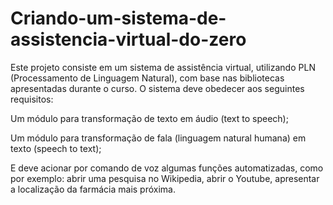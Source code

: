 # Criando-um-sistema-de-assistencia-virtual-do-zero

Este projeto consiste em um sistema de assistência virtual, utilizando PLN (Processamento de Linguagem Natural), com base nas bibliotecas apresentadas durante o curso. O sistema deve obedecer aos seguintes requisitos: 

Um módulo para transformação de texto em áudio (text to speech); 

Um módulo para transformação de fala (linguagem natural humana) em texto (speech to text); 

E deve acionar por comando de voz algumas funções automatizadas, como por exemplo: abrir uma pesquisa no Wikipedia, abrir o Youtube, apresentar a localização da farmácia mais próxima. 
